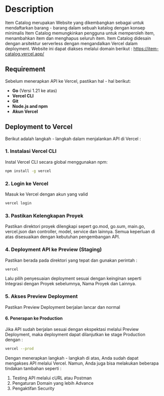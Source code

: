 # Description
Item Catalog merupakan Website yang dikembangkan sebagai untuk mendaftarkan barang - barang dalam sebuah katalog dengan konsep minimalis
Item Catalog memungkinkan pengguna untuk memperoleh item, menambahkan item dan menghapus seluruh item. Item Catalog didesain dengan arsitektur serverless dengan mengandalkan Vercel dalam deployment. Website ini dapat diakses melalui domain berikut : 
https://item-catalog.vercel.app/

## Requirement
Sebelum menerapkan API ke Vercel, pastikan hal - hal berikut:
- **Go** (Versi 1.21 ke atas)
- **Vercel CLI**
- **Git** 
- **Node.js and npm** 
- **Akun Vercel** 


## Deployment to Vercel
Berikut adalah langkah - langkah dalam menjalankan API di Vercel : 

### 1. Instalasi Vercel CLI
Instal Vercel CLI secara global menggunakan npm:
```bash
npm install -g vercel
```


### 2. Login ke Vercel
Masuk ke Vercel dengan akun yang valid
```bash
vercel login
```

### 3. Pastikan Kelengkapan Proyek
Pastikan direktori proyek dilengkapi sepert go.mod, go.sum, main.go, vercel.json dan controller, model, service dan lainnya.
Semua keperluan di atas disesuaikan dengan kebutuhan pengembangan API.

### 4. Deployment API ke Preview (Staging)
Pastikan berada pada direktori yang tepat dan gunakan perintah : 
```bash
vercel
```
Lalu pilih penyesuaian deployment sesuai dengan keinginan seperti Integrasi dengan Proyek sebelumnya, Nama Proyek dan Lainnya.

### 5. Akses Preview Deployment
Pastikan Preview Deployment berjalan lancar dan normal

#### 6. Penerapan ke Production
Jika API sudah berjalan sesuai dengan ekspektasi melalui Preview Deployment, maka deployment dapat dilanjutkan ke stage Production dengan : 
```bash
vercel --prod
```


Dengan menerapkan langkah - langkah di atas, Anda sudah dapat mengakses API melalui Vercel. Namun, Anda juga bisa melakukan beberapa tindakan tambahan seperti : 
1. Testing API melalui cURL atau Postman
2. Pengaturan Domain yang lebih Advance
3. Pengaktifan Security

